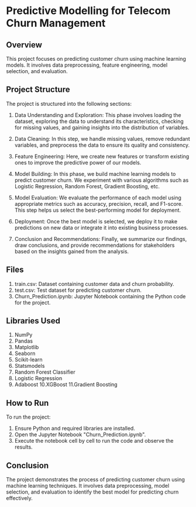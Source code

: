 # Predictive Modelling for Telecom Churn Management

## Overview  
This project focuses on predicting customer churn using machine learning models. It involves data preprocessing, feature engineering, model selection, and evaluation.

## Project Structure
The project is structured into the following sections:

1. Data Understanding and Exploration: This phase involves loading the dataset, exploring the data to understand its characteristics, checking for missing values, and gaining insights into the distribution of variables.

2. Data Cleaning: In this step, we handle missing values, remove redundant variables, and preprocess the data to ensure its quality and consistency.

3. Feature Engineering: Here, we create new features or transform existing ones to improve the predictive power of our models.

4. Model Building: In this phase, we build machine learning models to predict customer churn. We experiment with various algorithms such as Logistic Regression, Random Forest, Gradient Boosting, etc.

5. Model Evaluation: We evaluate the performance of each model using appropriate metrics such as accuracy, precision, recall, and F1-score. This step helps us select the best-performing model for deployment.

6. Deployment: Once the best model is selected, we deploy it to make predictions on new data or integrate it into existing business processes.

7. Conclusion and Recommendations: Finally, we summarize our findings, draw conclusions, and provide recommendations for stakeholders based on the insights gained from the analysis.

## Files
1. train.csv: Dataset containing customer data and churn probability.
2. test.csv: Test dataset for predicting customer churn.
3. Churn_Prediction.ipynb: Jupyter Notebook containing the Python code for the project.

## Libraries Used
1. NumPy
2. Pandas
3. Matplotlib
4. Seaborn
5. Scikit-learn
6. Statsmodels
7. Random Forest Classifier
8. Logistic Regression
9. Adaboost
10.XGBoost
11.Gradient Boosting
   
## How to Run
To run the project:

1. Ensure Python and required libraries are installed.
2. Open the Jupyter Notebook "Churn_Prediction.ipynb".
3. Execute the notebook cell by cell to run the code and observe the results.

## Conclusion
The project demonstrates the process of predicting customer churn using machine learning techniques. It involves data preprocessing, model selection, and evaluation to identify the best model for predicting churn effectively.
